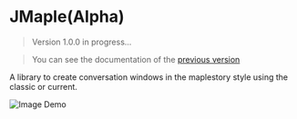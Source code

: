 JMaple(Alpha)
=======================

> Version 1.0.0 in progress...

> You can see the documentation of the [previous version](https://github.com/ertrii/JMaple/tree/version-0)

A library to create conversation windows in the maplestory style using the classic or current.

![Image Demo](http://img.fenixzone.net/i/2W6b9CG.png)
